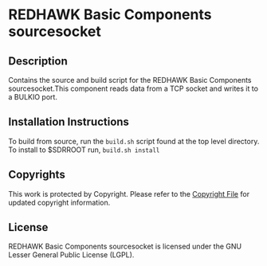 # REDHAWK Basic Components sourcesocket
 
## Description

Contains the source and build script for the REDHAWK Basic Components sourcesocket.This component reads data from a TCP socket and writes it to a BULKIO port.
 
## Installation Instructions
To build from source, run the `build.sh` script found at the top level directory. To install to $SDRROOT run, `build.sh install`

## Copyrights

This work is protected by Copyright. Please refer to the [Copyright File](COPYRIGHT) for updated copyright information.

## License

REDHAWK Basic Components sourcesocket is licensed under the GNU Lesser General Public License (LGPL).